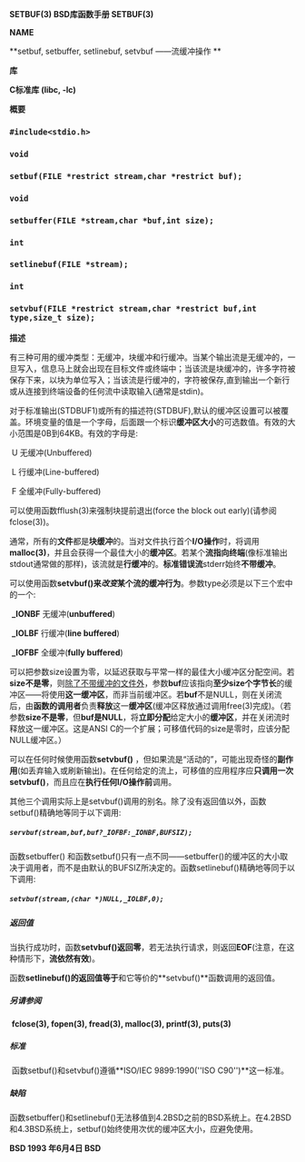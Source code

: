 **SETBUF(3)          BSD库函数手册     SETBUF(3)**



**NAME**

   **setbuf, setbuffer, setlinebuf, setvbuf ——流缓冲操作 **  



**库**

   **C标准库 (libc, -lc)**



**概要**

###   `#include<stdio.h>`

###   `void`

###   `setbuf(FILE *restrict stream,char *restrict buf);`

###   `void`

###   `setbuffer(FILE *stream,char *buf,int size);`

###   `int`

###   `setlinebuf(FILE *stream);`

###   `int`

###   `setvbuf(FILE *restrict stream,char *restrict buf,int type,size_t size);`

**描述**

​      有三种可用的缓冲类型：无缓冲，块缓冲和行缓冲。当某个输出流是无缓冲的，一旦写入，信息马上就会出现在目标文件或终端中；当该流是块缓冲的，许多字符被保存下来，以块为单位写入；当该流是行缓冲的，字符被保存,直到输出一个新行或从连接到终端设备的任何流中读取输入(通常是stdin)。

对于标准输出(STDBUF1)或所有的描述符(STDBUF),默认的缓冲区设置可以被覆盖。环境变量的值是一个字母，后面跟一个标识**缓冲区大小**的可选数值。有效的大小范围是0B到64KB。有效的字母是:

​	U       无缓冲(Unbuffered)

​    L        行缓冲(Line-buffered)

​    F        全缓冲(Fully-buffered)

可以使用函数fflush(3)来强制块提前退出(force the block out early)(请参阅fclose(3))。

通常，所有的**文件**都是**块缓冲**的。当对文件执行首个**I/O操作**时，将调用**malloc(3)**，并且会获得一个最佳大小的**缓冲区**。若某个**流指向终端**(像标准输出stdout通常做的那样)，该流就是**行缓冲**的。**标准错误流**stderr始终**不带缓冲**。

可以使用函数**setvbuf()**来*改变*某个流的**缓冲行为**。参数type必须是以下三个宏中的一个:

​      **_IONBF**      无缓冲(**unbuffered**)

​      **_IOLBF**       行缓冲(**line buffered**)

​      **_IOFBF**       全缓冲(**fully buffered**)

可以把参数size设置为零，以延迟获取与平常一样的最佳大小缓冲区分配空间。若**size不是零**，则<u>除了不带缓冲的文件外</u>，参数**buf**应该指向**至少size个字节长**的缓冲区——将使用**这一缓冲区**，而非当前缓冲区。若**buf**不是NULL，则在关闭流后，由**函数的调用者**负责**释放**这一**缓冲区**(缓冲区释放通过调用free(3)完成)。（若参数**size不是零**，但**buf是NULL**，将**立即分配**给定大小的**缓冲区**，并在关闭流时释放这一缓冲区。这是ANSI C的一个扩展；可移值代码的size是零时，应该分配NULL缓冲区。）

可以在任何时候使用函数**setvbuf()** ，但如果流是“活动的”，可能出现奇怪的**副作用**(如丢弃输入或刷新输出)。在任何给定的流上，可移值的应用程序应**只调用一次setvbuf()**，而且应在**执行任何I/O操作前**调用。

其他三个调用实际上是setvbuf()调用的别名。除了没有返回值以外，函数setbuf()精确地等同于以下调用:

##### `servbuf(stream,buf,buf?_IOFBF:_IONBF,BUFSIZ);`

函数setbuffer() 和函数setbuf()只有一点不同——setbuffer()的缓冲区的大小取决于调用者，而不是由默认的BUFSIZ所决定的。函数setlinebuf()精确地等同于以下调用:

##### `setvbuf(stream,(char *)NULL,_IOLBF,0);`



##### 返回值

​		当执行成功时，函数**setvbuf()返回零**，若无法执行请求，则返回**EOF**(注意，在这种情形下，**流依然有效**)。

​        函数**setlinebuf()**的返回值**等于**和它等价的**setvbuf()**函数调用的返回值。

##### 另请参阅

​		**fclose(3), fopen(3), fread(3), malloc(3), printf(3), puts(3)**

##### 标准

​        函数setbuf()和setvbuf()遵循**ISO/IEC 9899:1990(''ISO C90'')**这一标准。

##### 缺陷

​       函数setbuffer()和setlinebuf()无法移值到4.2BSD之前的BSD系统上。在4.2BSD和4.3BSD系统上，setbuf()始终使用次优的缓冲区大小，应避免使用。

**BSD              1993 年6月4日              BSD**